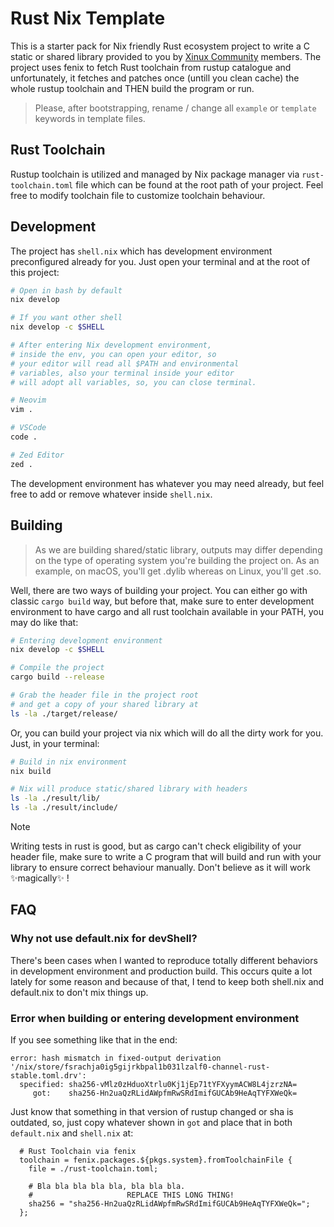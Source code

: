 # Rust Nix Template

This is a starter pack for Nix friendly Rust ecosystem project to write a C static or shared library provided
to you by [Xinux Community] members. The project uses fenix to fetch Rust toolchain from rustup catalogue and
unfortunately, it fetches and patches once (untill you clean cache) the whole rustup toolchain and THEN build
the program or run.

> Please, after bootstrapping, rename / change all `example` or `template` keywords in template files.

## Rust Toolchain

Rustup toolchain is utilized and managed by Nix package manager via `rust-toolchain.toml` file which can be found
at the root path of your project. Feel free to modify toolchain file to customize toolchain behaviour.

## Development

The project has `shell.nix` which has development environment preconfigured already for you. Just open your
terminal and at the root of this project:

```bash
# Open in bash by default
nix develop

# If you want other shell
nix develop -c $SHELL

# After entering Nix development environment,
# inside the env, you can open your editor, so
# your editor will read all $PATH and environmental
# variables, also your terminal inside your editor
# will adopt all variables, so, you can close terminal.

# Neovim
vim .

# VSCode
code .

# Zed Editor
zed .
```

The development environment has whatever you may need already, but feel free to add or remove whatever
inside `shell.nix`.

## Building

> As we are building shared/static library, outputs may differ depending on the type of operating system you're building the project on. As an example, on macOS, you'll get <something>.dylib whereas on Linux, you'll get <something>.so.

Well, there are two ways of building your project. You can either go with classic `cargo build` way, but before that, make sure to enter development environment to have cargo and all rust toolchain available in your PATH, you may do like that:

```bash
# Entering development environment
nix develop -c $SHELL

# Compile the project
cargo build --release

# Grab the header file in the project root
# and get a copy of your shared library at
ls -la ./target/release/
```

Or, you can build your project via nix which will do all the dirty work for you. Just, in your terminal:

```bash
# Build in nix environment
nix build

# Nix will produce static/shared library with headers
ls -la ./result/lib/
ls -la ./result/include/
```

> [!NOTE]  
> Writing tests in rust is good, but as cargo can't check eligibility of your header file, make sure to write a C program that will build and run with your library to ensure correct behaviour manually. Don't believe as it will work ✨magically✨ !

## FAQ

### Why not use default.nix for devShell?

There's been cases when I wanted to reproduce totally different behaviors in development environment and
production build. This occurs quite a lot lately for some reason and because of that, I tend to keep
both shell.nix and default.nix to don't mix things up.

### Error when building or entering development environment

If you see something like that in the end:

```
error: hash mismatch in fixed-output derivation '/nix/store/fsrachja0ig5gijrkbpal1b031lzalf0-channel-rust-stable.toml.drv':
  specified: sha256-vMlz0zHduoXtrlu0Kj1jEp71tYFXyymACW8L4jzrzNA=
     got:    sha256-Hn2uaQzRLidAWpfmRwSRdImifGUCAb9HeAqTYFXWeQk=
```

Just know that something in that version of rustup changed or sha is outdated, so, just copy whatever
shown in `got` and place that in both `default.nix` and `shell.nix` at:

```
  # Rust Toolchain via fenix
  toolchain = fenix.packages.${pkgs.system}.fromToolchainFile {
    file = ./rust-toolchain.toml;

    # Bla bla bla bla bla, bla bla bla.
    #                     REPLACE THIS LONG THING!
    sha256 = "sha256-Hn2uaQzRLidAWpfmRwSRdImifGUCAb9HeAqTYFXWeQk=";
  };
```

[Xinux Community]: https://github.com/xinux-org
